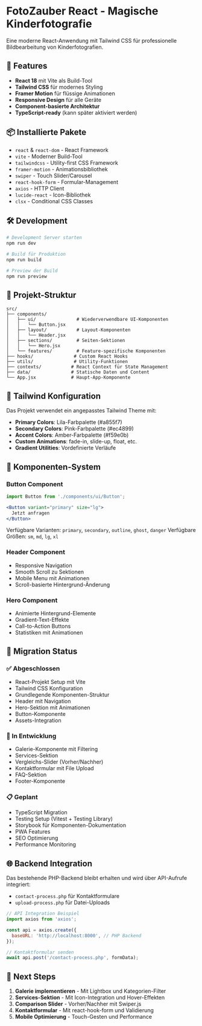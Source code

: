# FotoZauber React - Magische Kinderfotografie

Eine moderne React-Anwendung mit Tailwind CSS für professionelle Bildbearbeitung von Kinderfotografien.

## 🚀 Features

- **React 18** mit Vite als Build-Tool
- **Tailwind CSS** für modernes Styling
- **Framer Motion** für flüssige Animationen
- **Responsive Design** für alle Geräte
- **Component-basierte Architektur**
- **TypeScript-ready** (kann später aktiviert werden)

## 📦 Installierte Pakete

- `react` & `react-dom` - React Framework
- `vite` - Moderner Build-Tool
- `tailwindcss` - Utility-first CSS Framework
- `framer-motion` - Animationsbibliothek
- `swiper` - Touch Slider/Carousel
- `react-hook-form` - Formular-Management
- `axios` - HTTP Client
- `lucide-react` - Icon-Bibliothek
- `clsx` - Conditional CSS Classes

## 🛠 Development

```bash
# Development Server starten
npm run dev

# Build für Produktion
npm run build

# Preview der Build
npm run preview
```

## 📁 Projekt-Struktur

```
src/
├── components/
│   ├── ui/               # Wiederverwendbare UI-Komponenten
│   │   └── Button.jsx
│   ├── layout/           # Layout-Komponenten
│   │   └── Header.jsx
│   ├── sections/         # Seiten-Sektionen
│   │   └── Hero.jsx
│   └── features/         # Feature-spezifische Komponenten
├── hooks/               # Custom React Hooks
├── utils/               # Utility-Funktionen
├── contexts/           # React Context für State Management
├── data/               # Statische Daten und Content
└── App.jsx             # Haupt-App-Komponente
```

## 🎨 Tailwind Konfiguration

Das Projekt verwendet ein angepasstes Tailwind Theme mit:
- **Primary Colors**: Lila-Farbpalette (#a855f7)
- **Secondary Colors**: Pink-Farbpalette (#ec4899)
- **Accent Colors**: Amber-Farbpalette (#f59e0b)
- **Custom Animations**: fade-in, slide-up, float, etc.
- **Gradient Utilities**: Vordefinierte Verläufe

## 🔧 Komponenten-System

### Button Component
```jsx
import Button from './components/ui/Button';

<Button variant="primary" size="lg">
  Jetzt anfragen
</Button>
```

Verfügbare Varianten: `primary`, `secondary`, `outline`, `ghost`, `danger`
Verfügbare Größen: `sm`, `md`, `lg`, `xl`

### Header Component
- Responsive Navigation
- Smooth Scroll zu Sektionen
- Mobile Menu mit Animationen
- Scroll-basierte Hintergrund-Änderung

### Hero Component
- Animierte Hintergrund-Elemente
- Gradient-Text-Effekte
- Call-to-Action Buttons
- Statistiken mit Animationen

## 🔄 Migration Status

### ✅ Abgeschlossen
- React-Projekt Setup mit Vite
- Tailwind CSS Konfiguration
- Grundlegende Komponenten-Struktur
- Header mit Navigation
- Hero-Sektion mit Animationen
- Button-Komponente
- Assets-Integration

### 🔄 In Entwicklung
- Galerie-Komponente mit Filtering
- Services-Sektion
- Vergleichs-Slider (Vorher/Nachher)
- Kontaktformular mit File Upload
- FAQ-Sektion
- Footer-Komponente

### 📋 Geplant
- TypeScript Migration
- Testing Setup (Vitest + Testing Library)
- Storybook für Komponenten-Dokumentation
- PWA Features
- SEO Optimierung
- Performance Monitoring

## 🌐 Backend Integration

Das bestehende PHP-Backend bleibt erhalten und wird über API-Aufrufe integriert:
- `contact-process.php` für Kontaktformulare
- `upload-process.php` für Datei-Uploads

```jsx
// API Integration Beispiel
import axios from 'axios';

const api = axios.create({
  baseURL: 'http://localhost:8000', // PHP Backend
});

// Kontaktformular senden
await api.post('/contact-process.php', formData);
```

## 🚀 Next Steps

1. **Galerie implementieren** - Mit Lightbox und Kategorien-Filter
2. **Services-Sektion** - Mit Icon-Integration und Hover-Effekten
3. **Comparison Slider** - Vorher/Nachher mit Swiper.js
4. **Kontaktformular** - Mit react-hook-form und Validierung
5. **Mobile Optimierung** - Touch-Gesten und Performance